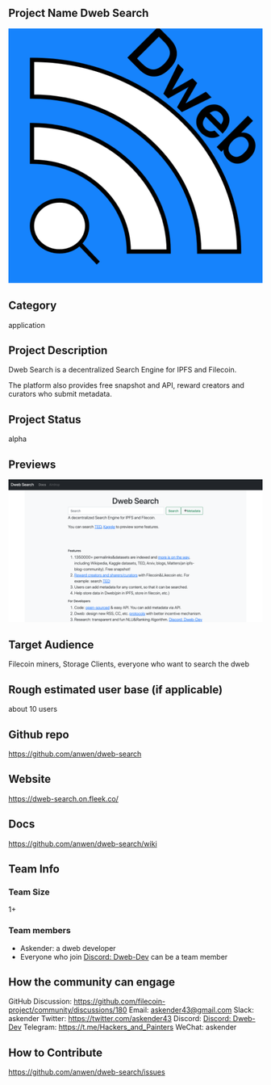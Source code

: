 
## Project Name Dweb Search
![Dweb Search](https://raw.githubusercontent.com/anwen/dweb-search/main/docs/dweb-search-1.png)

## Category 
application

## Project Description
Dweb Search is a decentralized Search Engine for IPFS and Filecoin.

The platform also provides free snapshot and API, reward creators and curators who submit metadata.

## Project Status
alpha

## Previews
![Homepage](https://raw.githubusercontent.com/anwen/dweb-search/main/docs/assets/preview-1.png)

## Target Audience
Filecoin miners, Storage Clients, everyone who want to search the dweb

## Rough estimated user base (if applicable)
about 10 users

## Github repo
https://github.com/anwen/dweb-search

## Website
https://dweb-search.on.fleek.co/

## Docs
https://github.com/anwen/dweb-search/wiki

## Team Info

### Team Size  
1+

### Team members  
- Askender: a dweb developer
- Everyone who join [Discord: Dweb-Dev](https://discord.gg/QaEwmJMDJ2) can be a team member

## How the community can engage
GitHub Discussion: https://github.com/filecoin-project/community/discussions/180
Email: askender43@gmail.com
Slack: askender
Twitter: <https://twitter.com/askender43>
Discord: [Discord: Dweb-Dev](https://discord.gg/QaEwmJMDJ2)
Telegram: <https://t.me/Hackers_and_Painters>
WeChat: askender

## How to Contribute
https://github.com/anwen/dweb-search/issues

